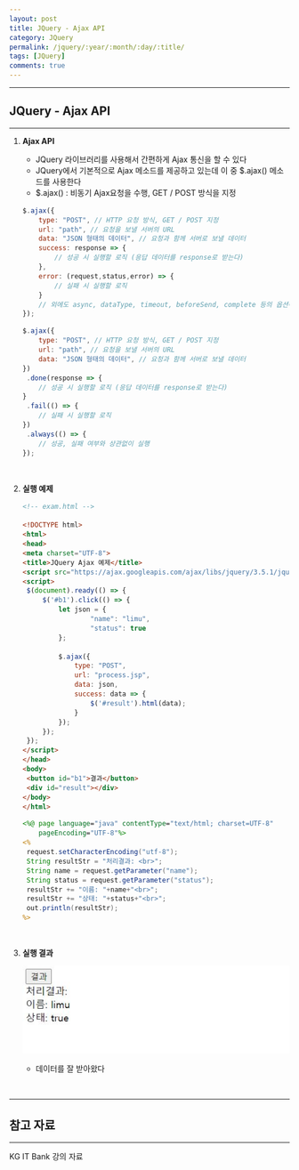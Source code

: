 ```yaml
---
layout: post
title: JQuery - Ajax API
category: JQuery
permalink: /jquery/:year/:month/:day/:title/
tags: [JQuery]
comments: true
---
```


---

## JQuery - Ajax API

---

1. **Ajax API**

   * JQuery 라이브러리를 사용해서 간편하게 Ajax 통신을 할 수 있다
   * JQuery에서 기본적으로 Ajax 메소드를 제공하고 있는데 이 중 $.ajax() 메소드를 사용한다 
   * $.ajax() : 비동기 Ajax요청을 수행, GET / POST 방식을 지정

   ```javascript
   $.ajax({
       type: "POST", // HTTP 요청 방식, GET / POST 지정
       url: "path", // 요청을 보낼 서버의 URL 
       data: "JSON 형태의 데이터", // 요청과 함께 서버로 보낼 데이터
       success: response => {
           // 성공 시 실행할 로직 (응답 데이터를 response로 받는다)
       },
       error: (request,status,error) => {
           // 실패 시 실행할 로직
       }
       // 외에도 async, dataType, timeout, beforeSend, complete 등의 옵션이 있다
   });
   ```

   ```javascript
   $.ajax({
       type: "POST", // HTTP 요청 방식, GET / POST 지정
       url: "path", // 요청을 보낼 서버의 URL 
       data: "JSON 형태의 데이터", // 요청과 함께 서버로 보낼 데이터
   })
    .done(response => {
       // 성공 시 실행할 로직 (응답 데이터를 response로 받는다)
   }
    .fail(() => {
       // 실패 시 실행할 로직
   })
    .always(() => {
       // 성공, 실패 여부와 상관없이 실행
   });
   ```

   <br>

2. **실행 예제**

   ```html
   <!-- exam.html -->
   
   <!DOCTYPE html>
   <html>
   <head>
   <meta charset="UTF-8">
   <title>JQuery Ajax 예제</title>
   <script src="https://ajax.googleapis.com/ajax/libs/jquery/3.5.1/jquery.min.js"></script>
   <script>
   	$(document).ready(() => {
   		$('#b1').click(() => {
   			let json = {
   					"name": "limu",
   					"status": true
   			};
   			
   			$.ajax({
   				type: "POST",
   				url: "process.jsp",
   				data: json,
   				success: data => {
   					$('#result').html(data);
   				}
   			});
   		});
   	});
   </script>
   </head>
   <body>
   	<button id="b1">결과</button>
   	<div id="result"></div>
   </body>
   </html>
   ```

   ```jsp
   <%@ page language="java" contentType="text/html; charset=UTF-8"
       pageEncoding="UTF-8"%>
   <%
   	request.setCharacterEncoding("utf-8");
   	String resultStr = "처리결과: <br>";
   	String name = request.getParameter("name");
   	String status = request.getParameter("status");
   	resultStr += "이름: "+name+"<br>";
   	resultStr += "상태: "+status+"<br>";
   	out.println(resultStr);
   %>
   ```

   <br>

3. **실행 결과**

   ![실행](/assets/post/jquery/2021-03-10-01.JPG)

   * 데이터를 잘 받아왔다

<br>

---

## 참고 자료

---

KG IT Bank 강의 자료